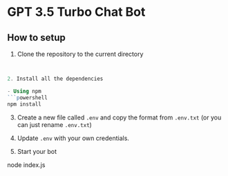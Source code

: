 # GPT 3.5 Turbo Chat Bot
## How to setup

1. Clone the repository to the current directory

```powershell


2. Install all the dependencies

- Using npm
```powershell
npm install
```

3. Create a new file called `.env` and copy the format from `.env.txt` (or you can just rename `.env.txt`)

4. Update `.env` with your own credentials.

5. Start your bot

node index.js
